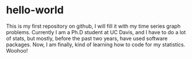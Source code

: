# hello-world
This is my first repository on github, I will fill it with my time series graph problems.
Currently I am a Ph.D student at UC Davis, and I have to do a lot of stats, but mostly, before the past two years, have used software packages. Now, I am finally, kind of learning how to code for my statistics. Woohoo!
